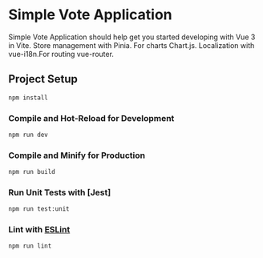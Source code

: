 # Simple Vote Application

Simple Vote Application should help get you started developing with Vue 3 in Vite.
Store management with Pinia. For charts Chart.js. Localization with vue-i18n.For routing vue-router.




## Project Setup

```sh
npm install
```

### Compile and Hot-Reload for Development

```sh
npm run dev
```

### Compile and Minify for Production

```sh
npm run build
```

### Run Unit Tests with [Jest]

```sh
npm run test:unit
```

### Lint with [ESLint](https://eslint.org/)

```sh
npm run lint
```
